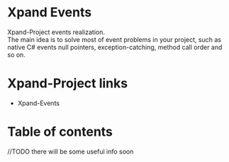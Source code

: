 ﻿# Xpand Events
Xpand-Project events realization.  
The main idea is to solve most of event problems in your project, such as native C# events null pointers, exception-catching, method call order and so on.

# Xpand-Project links
- Xpand-Events


# Table of contents
 //TODO there will be some useful info soon
